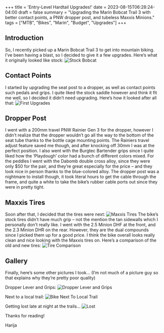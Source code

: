 +++
title = 'Entry-Level Hardtail Upgrades!'
date = 2023-08-15T06:28:24-04:00
draft = false
summary = "Upgrading the Marin Bobcat Trail 3 with better contact points, a PNW dropper post, and tubeless Maxxis Minions."
tags = ["MTB", "Bikes", "Marin", "Budget", "Upgrades"]
+++
## Introduction
So, I recently picked up a Marin Bobcat Trail 3 to get into mountain biking. I’ve been having a blast, so I decided to give it a few upgrades. Here’s what it originally looked like stock:
![Stock Bobcat](/img/bike/stockbike.jpg)
## Contact Points
I started by upgrading the seat post to a dropper, as well as contact points such pedals and grips. I quite liked the stock saddle however and think it fit me well, so I decided it didn’t need upgrading. Here’s how it looked after all that:
![First Upgrades](/img/bike/firstupgrades.jpg)
## Dropper Post
I went with a 200mm travel PNW Rainier Gen 3 for the dropper, however I didn’t realize that the dropper wouldn’t go all the way to the bottom of the seat tube thanks to the bottle cage mounting points. The Rainiers travel adjust feature saved me though, and after knocking off 30mm I was at the perfect position. I also went with the Burgtec Bartender grips since I quite liked how the ‘Playdough’ color had a bunch of different colors mixed. For the peddles I went with the Dabomb double cross alloy, since they were only $50 for the pair, and they’re great especially for the price – and they look nice in person thanks to the blue-colored alloy. The dropper post was a nightmare to install though, it took literal hours to get the cable through the frame, and quite a white to take the bike’s rubber cable ports out since they were in pretty tight. 
## Maxxis Tires
Soon after that, I decided that the tires were next:
![Maxxis Tires](/img/bike/maxxistires.jpg)
The bike’s stock tires didn’t have much grip – not the mention the tan sidewalls which I personally don’t really like. I went with the 2.5 Minion DHF at the front, and the 2.3 Minion DHR on the rear. However, they are the dual compounds since I picked them up for a good price. I think the bike overall looks really clean and nice looking with the Maxxis tires on. Here’s a comparison of the old and new tires:
![Tire Comparison](/img/bike/tirecomparison.jpg)
## Gallery
Finally, here’s some other pictures I took… (I’m not much of a picture guy so that explains why they’re pretty poor quality)

Dropper Lever and Grips:
![Dropper Lever and Grips](/img/bike/dropperlevergrips.jpg)

Next to a local trail:
![Bike Next To Local Trail](/img/bike/localtrail.jpg)

Getting lost late at night at the trails…
![Lost](/img/bike/lost.jpg)

Thanks for reading!


Harija
